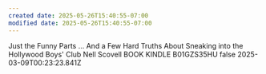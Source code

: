 ```yaml
---
created date: 2025-05-26T15:40:55-07:00
modified date: 2025-05-26T15:40:55-07:00
---
```

Just the Funny Parts
… And a Few Hard Truths About Sneaking into the Hollywood Boys' Club
Nell Scovell
BOOK
KINDLE
B01GZS35HU
false
2025-03-09T00:23:23.841Z
